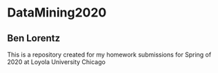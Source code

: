 # DataMining2020
## Ben Lorentz

This is a repository created for my homework submissions for Spring of 2020 at Loyola University Chicago



